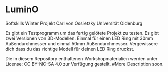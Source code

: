 # LuminO
Softskills Winter Projekt Carl von Ossietzky Universität Oldenburg

Es gibt ein Testprogramm um das fertig gelötete Projekt zu testen.
Es gibt zwei Versionen von 3D-Modellen. Einmal für einen LED Ring mit 30mm Außendurchmesser und einmal 50mm Außendurchmesser.
Vergewissere dich dass du das richtige Modell für deinen LED Ring druckst.

Die in diesem Repository enthaltenen Workshopmaterialien werden unter License: CC BY-NC-SA 4.0 zur Verfügung gestellt. 
#More Description soon.
